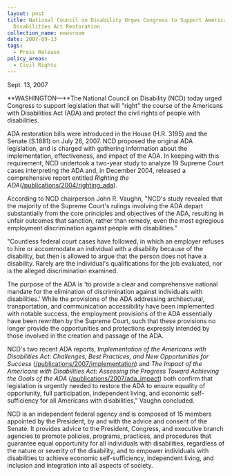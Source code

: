 ```yaml
---
layout: post
title: National Council on Disability Urges Congress to Support Americans with
  Disabilities Act Restoration
collection_name: newsroom
date: 2007-09-13
tags:
  - Press Release
policy_areas:
  - Civil Rights
---
```


S﻿ept. 13, 2007

**WASHINGTON—**The National Council on Disability (NCD) today urged Congress to support legislation that will "right" the course of the Americans with Disabilities Act (ADA) and protect the civil rights of people with disabilities.

ADA restoration bills were introduced in the House (H.R. 3195) and the Senate (S.1881) on July 26, 2007. NCD proposed the original ADA legislation, and is charged with gathering information about the implementation, effectiveness, and impact of the ADA. In keeping with this requirement, NCD undertook a two-year study to analyze 19 Supreme Court cases interpreting the ADA and, in December 2004, released a comprehensive report entitled *Righting the ADA*([/publications/2004/righting_ada](https://ncd.gov/publications/2004/Dec12004)).

According to NCD chairperson John R. Vaughn, "NCD's study revealed that the majority of the Supreme Court's rulings involving the ADA depart substantially from the core principles and objectives of the ADA, resulting in unfair outcomes that sanction, rather than remedy, even the most egregious employment discrimination against people with disabilities."

"Countless federal court cases have followed, in which an employer refuses to hire or accommodate an individual with a disability because of the disability, but then is allowed to argue that the person does not have a disability. Rarely are the individual's qualifications for the job evaluated, nor is the alleged discrimination examined.

The purpose of the ADA is 'to provide a clear and comprehensive national mandate for the elimination of discrimination against individuals with disabilities.' While the provisions of the ADA addressing architectural, transportation, and communication accessibility have been implemented with notable success, the employment provisions of the ADA essentially have been rewritten by the Supreme Court, such that these provisions no longer provide the opportunities and protections expressly intended by those involved in the creation and passage of the ADA.

NCD's two recent ADA reports, *Implementation of the Americans with Disabilities Act: Challenges, Best Practices, and New Opportunities for Success* ([/publications/2007/implementation](https://ncd.gov/publications/2007/July262007)) and *The* *Impact of the Americans with Disabilities Act: Assessing the Progress Toward Achieving the Goals of the ADA* ([/publications/2007/ada_impact](https://ncd.gov/publications/2007/07262007)) both confirm that legislation is urgently needed to restore the ADA to ensure equality of opportunity, full participation, independent living, and economic self-sufficiency for all Americans with disabilities," Vaughn concluded.

NCD is an independent federal agency and is composed of 15 members appointed by the President, by and with the advice and consent of the Senate. It provides advice to the President, Congress, and executive branch agencies to promote policies, programs, practices, and procedures that guarantee equal opportunity for all individuals with disabilities, regardless of the nature or severity of the disability, and to empower individuals with disabilities to achieve economic self-sufficiency, independent living, and inclusion and integration into all aspects of society.
